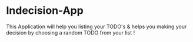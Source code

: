 # Indecision-App
This Application will help you listing your TODO's & helps you making your decision by choosing a random TODO from your list !
